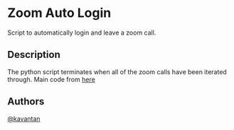 # Zoom Auto Login

Script to automatically login and leave a zoom call.

## Description

The python script terminates when all of the zoom calls have been iterated through. Main code from [here](https://github.com/supersu-man/ZoomAutoLogin)

## Authors

[@kavantan](https://github.com/kavantan)
